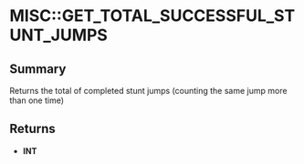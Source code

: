 # MISC::GET_TOTAL_SUCCESSFUL_STUNT_JUMPS

## Summary
Returns the total of completed stunt jumps (counting the same jump more than one time)

## Returns
* **INT**